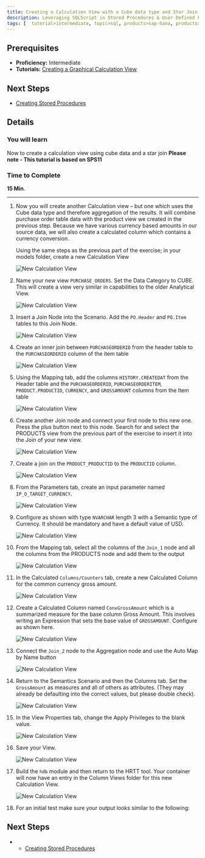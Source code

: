 ```yaml
---
title: Creating a Calculation View with a Cube data type and Star Join
description: Leveraging SQLScript in Stored Procedures & User Defined Functions
tags: [  tutorial>intermediate, topic>sql, products>sap-hana, products>sap-hana\,-express-edition ]
---
```

## Prerequisites  
 - **Proficiency:** Intermediate
 - **Tutorials:** [Creating a Graphical Calculation View](http://www.sap.com/developer/tutorials/xsa-graphical-view.html)

## Next Steps
 - [Creating Stored Procedures](http://www.sap.com/developer/tutorials/xsa-sqlscript-stored-proc.html)

## Details
### You will learn  
Now to create a calculation view using cube data and a star join
**Please note - This tutorial is based on SPS11**

### Time to Complete
**15 Min**.

---

1. Now you will create another Calculation view – but one which uses the Cube data type and therefore aggregation of the results. It will combine purchase order table data with the product view we created in the previous step.  Because we have various currency based amounts in our source data, we will also create a calculated column which contains a currency conversion.    Using the same steps as the previous part of the exercise; in your models folder, create a new Calculation View
    ![New Calculation View](1.png)
2. Name your new view `PURCHASE_ORDERS`. Set the Data Category to CUBE. This will create a view very similar in capabilities to the older Analytical View.

    ![New Calculation View](2.png)
3. Insert a Join Node into the Scenario. Add the `PO.Header` and `PO.Item` tables to this Join Node.
    ![New Calculation View](3.png)

4. Create an inner join between `PURCHASEORDERID` from the header table to the `PURCHASEORDERID` column of the item table

    ![New Calculation View](4.png)

5. Using the Mapping tab, add the columns `HISTORY.CREATEDAT` from the Header table and the `PURCHASEORDERID`, `PURCHASEORDERITEM`, `PRODUCT.PRODUCTID`, `CURRENCY`, and `GROSSAMOUNT` columns from the Item table

    ![New Calculation View](5.png)

6. Create another Join node and connect your first node to this new one. Press the plus button next to this node. Search for and select the PRODUCTS view from the previous part of the exercise to insert it into the Join of your new view.  

    ![New Calculation View](6.png)

7. Create a join on the `PRODUCT_PRODUCTID` to the `PRODUCTID` column.

    ![New Calculation View](7.png)

8. From the Parameters tab, create an input parameter named `IP_O_TARGET_CURRENCY`.

    ![New Calculation View](8.png)

9. Configure as shown with type `NVARCHAR` length 3 with a Semantic type of Currency. It should be mandatory and have a default value of USD.

    ![New Calculation View](9.png)

10. From the Mapping tab, select all the columns of the `Join_1` node and all the columns from the PRODUCTS node and add them to the output

    ![New Calculation View](10.png)

11. In the Calculated `Columns/Counters` tab, create a new Calculated Column for the common currency gross amount.

    ![New Calculation View](11.png)

12. Create a Calculated Column named `ConvGrossAmount` which is a summarized measure for the base column Gross Amount. This involves writing an Expression that sets the base value of `GROSSAMOUNT`. Configure as shown here.

    ![New Calculation View](12.png)

13. Connect the `Join_2` node to the Aggregation node and use the Auto Map by Name button

    ![New Calculation View](13.png)

14. Return to the Semantics Scenario and then the Columns tab. Set the `GrossAmount` as measures and all of others as attributes. (They may already be defaulting into the correct values, but please double check).

    ![New Calculation View](14.png)

15. In the View Properties tab, change the Apply Privileges to the blank value.

    ![New Calculation View](15.png)

16. Save your View.

    ![New Calculation View](16.png)

17. Build the `hdb` module and then return to the HRTT tool. Your container will now have an entry in the Column Views folder for this new Calculation View.

    ![New Calculation View](17.png)

18. For an initial test make sure your output looks similar to the following:


## Next Steps
 -  - [Creating Stored Procedures](http://www.sap.com/developer/tutorials/xsa-sqlscript-stored-proc.html)
